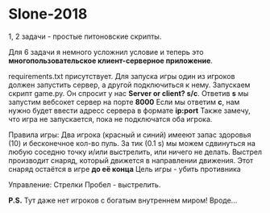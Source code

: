 # Slone-2018

1, 2 задачи - простые питоновские скрипты.

Для 6 задачи я немного усложнил условие и теперь это **многопользовательское клиент-серверное приложение**.

requirements.txt присутствует. 
Для запуска игры один из игроков должен запустить сервер, а другой подключиться к нему.
Запускаем скрипт game.py. Он спросит у нас **Server or client? s/c**. Ответив **s** мы запустим вебсокет сервер на порте **8000**
Если мы ответим **c**, нам нужно будет ввести адресс сервера в формате **ip:port**
Также замечу, что игра не запускается, пока не подключатся оба игрока.

Правила игры:
Два игрока (красный и синий) имееют запас здоровья (10) и бесконечное кол-во пуль.
За тик (0.1 s) мы можем сдвинуться на любую соседню точку и/или выстрелить, или ничего не делать.
Выстрел производит снаряд, который движется в направлении движения. Этот снаряд остаётся в игре **до её конца**
Цель игры - убить противника

Управление:
Стрелки
Пробел - выстрелить.

**P.S.** Тут даже нет игроков с богатым внутреннем миром! Вроде...